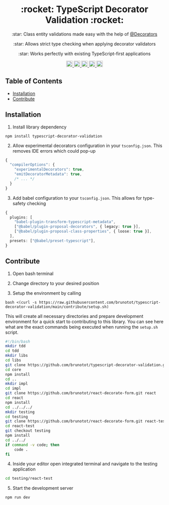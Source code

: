  <h1 align="center">:rocket: TypeScript Decorator Validation :rocket:</h1>

<p align="center">:star: Class entity validations made easy with the help of 
 <a href="https://www.typescriptlang.org/docs/handbook/decorators.html">@Decorators</a>
</p>
<p align="center">:star: Allows strict type checking when applying decorator validators</p>
<p align="center">:star: Works perfectly with existing TypeScript-first applications</p>

<p align="center">
 <a href="https://npmcharts.com/compare/typescript-decorator-validation?minimal=true">
  <img alt="Downloads per month" src="https://img.shields.io/npm/dm/typescript-decorator-validation" height="20"/>
 </a>
 
 <a href="https://www.npmjs.com/package/typescript-decorator-validation">
  <img alt="NPM Version" src="https://img.shields.io/npm/v/typescript-decorator-validation.svg" height="20"/>
 </a>
 
 <a href="https://github.com/brunotot/typescript-decorator-validation/graphs/contributors">
  <img alt="Contributors" src="https://img.shields.io/github/contributors/brunotot/typescript-decorator-validation" height="20"/>
 </a>
 
 <a href="https://github.com/brunotot/typescript-decorator-validation/graphs/commit-activity">
  <img alt="Maintained" src="https://img.shields.io/badge/Maintained%3F-yes-green.svg" height="20"/>
 </a>
 
 <a href="https://costlydeveloper.github.io/ngx-awesome-popup/">
  <img alt="Awesome badge" src="https://awesome.re/badge.svg" height="20"/>
 </a>
</p>

## Table of Contents

- [Installation](#installation)
- [Contribute](#contribute)

## Installation

1. Install library dependency

```
npm install typescript-decorator-validation
```

2. Allow experimental decorators configuration in your `tsconfig.json`. This removes IDE errors which could pop-up
```ts
{
  "compilerOptions": {
    "experimentalDecorators": true,
    "emitDecoratorMetadata": true,
    /* ... */
  }
}
```

3. Add babel configuration to your `tsconfig.json`. This allows for type-safety checking

```ts
{
  plugins: [
    "babel-plugin-transform-typescript-metadata",
    ["@babel/plugin-proposal-decorators", { legacy: true }],
    ["@babel/plugin-proposal-class-properties", { loose: true }],
  ],
  presets: ["@babel/preset-typescript"],
}
```

## Contribute

1. Open bash terminal

2. Change directory to your desired position

3. Setup the environment by calling
```
bash <(curl -s https://raw.githubusercontent.com/brunotot/typescript-decorator-validation/main/contribute/setup.sh)
```
This will create all necessary directories and prepare development environment for a quick start to contributing to this library.
You can see here what are the exact commands being executed when running the `setup.sh` script.

```bash
#!/bin/bash
mkdir tdd
cd tdd
mkdir libs
cd libs
git clone https://github.com/brunotot/typescript-decorator-validation.git core
cd core
npm install
cd ..
mkdir impl
cd impl
git clone https://github.com/brunotot/react-decorate-form.git react
cd react
npm install
cd ../../../
mkdir testing
cd testing
git clone https://github.com/brunotot/react-decorate-form.git react-test
cd react-test
git checkout testing
npm install
cd ../../
if command -v code; then
    code .
fi
```

4. Inside your editor open integrated terminal and navigate to the testing application
```bash
cd testing/react-test
```

5. Start the development server
```bash
npm run dev
```
